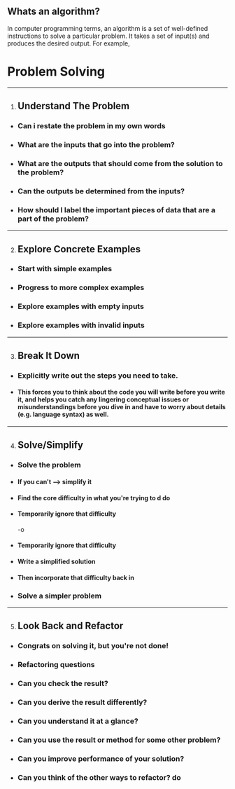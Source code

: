 ## Whats an algorithm?

In computer programming terms, an algorithm is a set of well-defined instructions to solve a particular problem. It takes a set of input(s) and produces the desired output. For example,

# Problem Solving

---

1. ## Understand The Problem

- ### Can i restate the problem in my own words
- ### What are the inputs that go into the problem?
- ### What are the outputs that should come from the solution to the problem?
- ### Can the outputs be determined from the inputs?
- ### How should I label the important pieces of data that are a part of the problem?

---

2. ## Explore Concrete Examples

- ### Start with simple examples
- ### Progress to more complex examples
- ### Explore examples with empty inputs
- ### Explore examples with invalid inputs

---

3. ## Break It Down

- ### Explicitly write out the steps you need to take.
- #### This forces you to think about the code you will write before you write it, and helps you catch any lingering conceptual issues or misunderstandings before you dive in and have to worry about details (e.g. language syntax) as well.

---

4. ## Solve/Simplify

- ### Solve the problem
- #### If you can't --> simplify it
- #### Find the core difficulty in what you're trying to d do
- #### Temporarily ignore that difficulty
  -o
- #### Temporarily ignore that difficulty
- #### Write a simplified solution
- #### Then incorporate that difficulty back in
- ### Solve a simpler problem

---

5. ## Look Back and Refactor

- ### Congrats on solving it, but you're not done!
- ### Refactoring questions
- ### Can you check the result?
- ### Can you derive the result differently?
- ### Can you understand it at a glance?
- ### Can you use the result or method for some other problem?
- ### Can you improve performance of your solution?
- ### Can you think of the other ways to refactor? do
